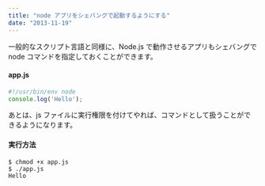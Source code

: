 ```yaml
---
title: "node アプリをシェバングで起動するようにする"
date: "2013-11-19"
---
```


一般的なスクリプト言語と同様に、Node.js で動作させるアプリもシェバングで node コマンドを指定しておくことができます。

#### app.js

```javascript
#!/usr/bin/env node
console.log('Hello');
```

あとは、js ファイルに実行権限を付けてやれば、コマンドとして扱うことができるようになります。

#### 実行方法
```
$ chmod +x app.js
$ ./app.js
Hello
```

